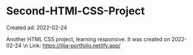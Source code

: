 # Second-HTMl-CSS-Project
Created ad: 2022-02-24


Another HTML CSS project, learning responsive. 
It was created on 2022-02-24 \n
Link: https://ilija-portfolio.netlify.app/
